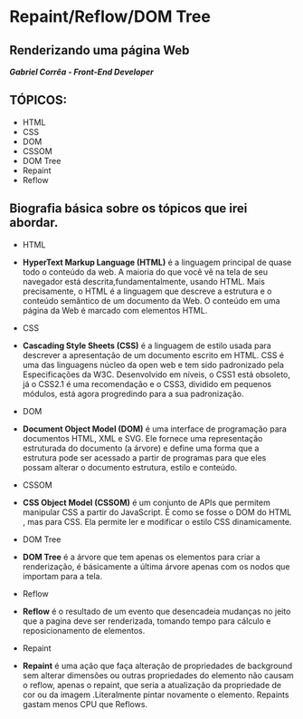 # Repaint/Reflow/DOM Tree
## Renderizando uma página Web

***Gabriel Corrêa - Front-End Developer***


## TÓPICOS:

+ HTML
+ CSS	
+ DOM
+ CSSOM
+ DOM Tree
+ Repaint
+ Reflow

## Biografia básica sobre os tópicos que irei abordar.


+ HTML
 + **HyperText Markup Language (HTML)** é a linguagem principal de quase todo o conteúdo da web. A maioria do que você vê na tela de seu navegador está descrita,fundamentalmente, usando HTML. Mais precisamente, o HTML é a linguagem que descreve a estrutura e o conteúdo semântico de um documento da Web. O conteúdo em uma página da Web é marcado com elementos HTML.

+ CSS
 + **Cascading Style Sheets (CSS)** é a linguagem de estilo usada para descrever a apresentação de um documento escrito em HTML. CSS é uma das linguagens núcleo da open web e tem sido padronizado pela Especificações da W3C. Desenvolvido em níveis, o CSS1 está obsoleto, já o CSS2.1 é uma recomendação e o CSS3, dividido em pequenos módulos, está agora progredindo para a sua padronização.

+ DOM
 + **Document Object Model (DOM)** é uma interface de programação para documentos HTML, XML e SVG. Ele fornece uma representação estruturada do documento (a árvore) e define uma forma que a estrutura pode ser acessado a partir de programas para que eles possam alterar o documento estrutura, estilo e conteúdo.

+ CSSOM
 + **CSS Object Model (CSSOM)** é um conjunto de APIs que permitem manipular CSS a partir do JavaScript. É como se fosse o DOM do HTML , mas para CSS. Ela permite ler e modificar o estilo CSS dinamicamente.

+ DOM Tree
 + **DOM Tree** é a árvore que tem apenas os elementos para criar a renderização, é básicamente a última árvore apenas com os nodos que importam para a tela.

+ Reflow
 + **Reflow** é o resultado de um evento que desencadeia mudanças no jeito que a pagina deve ser renderizada, tomando tempo para cálculo e reposicionamento de elementos.

+ Repaint
 + **Repaint** é uma ação que faça alteração de propriedades de background sem alterar dimensões ou outras propriedades do elemento não causam o reflow, apenas o repaint, que seria a atualização da propriedade de cor ou da imagem .Literalmente pintar novamente o elemento. Repaints gastam menos CPU que Reflows.